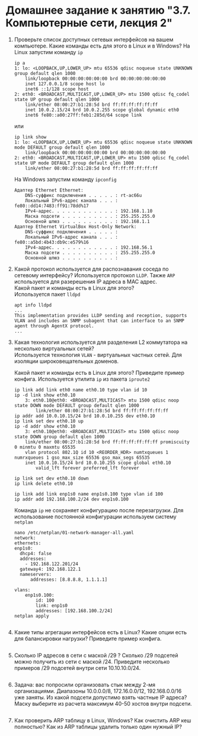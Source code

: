 # Домашнее задание к занятию "3.7. Компьютерные сети, лекция 2"

1. Проверьте список доступных сетевых интерфейсов на вашем компьютере. Какие команды есть для этого в Linux и в Windows?
    На Linux запустим команду `ip`  
    ```
    ip a
    1: lo: <LOOPBACK,UP,LOWER_UP> mtu 65536 qdisc noqueue state UNKNOWN group default qlen 1000
        link/loopback 00:00:00:00:00:00 brd 00:00:00:00:00:00
        inet 127.0.0.1/8 scope host lo
        inet6 ::1/128 scope host
    2: eth0: <BROADCAST,MULTICAST,UP,LOWER_UP> mtu 1500 qdisc fq_codel state UP group default qlen 1000
        link/ether 08:00:27:b1:28:5d brd ff:ff:ff:ff:ff:ff
        inet 10.0.2.15/24 brd 10.0.2.255 scope global dynamic eth0
        inet6 fe80::a00:27ff:feb1:285d/64 scope link
    ```
    или  
    ```
    ip link show
    1: lo: <LOOPBACK,UP,LOWER_UP> mtu 65536 qdisc noqueue state UNKNOWN mode DEFAULT group default qlen 1000
        link/loopback 00:00:00:00:00:00 brd 00:00:00:00:00:00
    2: eth0: <BROADCAST,MULTICAST,UP,LOWER_UP> mtu 1500 qdisc fq_codel state UP mode DEFAULT group default qlen 1000
        link/ether 08:00:27:b1:28:5d brd ff:ff:ff:ff:ff:ff
    ```
    На Windows запустим команду `ipconfig`  
    ```
    Адаптер Ethernet Ethernet:
        DNS-суффикс подключения . . . . . : rt-ac66u
        Локальный IPv6-адрес канала . . . : fe80::dd14:7483:ff91:78dd%17
        IPv4-адрес. . . . . . . . . . . . : 192.168.1.10
        Маска подсети . . . . . . . . . . : 255.255.255.0
        Основной шлюз . . . . . . . . . . : 192.168.1.1
    Адаптер Ethernet VirtualBox Host-Only Network:
        DNS-суффикс подключения . . . . . :
        Локальный IPv6-адрес канала . . . : fe80::a5bd:4b43:db9c:e579%16
        IPv4-адрес. . . . . . . . . . . . : 192.168.56.1
        Маска подсети . . . . . . . . . . : 255.255.255.0
        Основной шлюз . . . . . . . . . . :
    ```

2. Какой протокол используется для распознавания соседа по сетевому интерфейсу?
    Используется протокол `LLDP`. Также `ARP` используется для разерешения IP адреса в MAC адрес.  
    Какой пакет и команды есть в Linux для этого?  
    Используется пакет `lldpd`
    ```
    apt info lldpd
    ...
    This implementation provides LLDP sending and reception, supports VLAN and includes an SNMP subagent that can interface to an SNMP agent through AgentX protocol.
    ...
    ```    
3. Какая технология используется для разделения L2 коммутатора на несколько виртуальных сетей?  
    Используется технология `VLAN` - виртуальных частных сетей. Для изоляции широковещательных доменов.  

    Какой пакет и команды есть в Linux для этого? Приведите пример конфига.
    Используется утилита `ip` из пакета `iproute2`  
    ```
    ip link add link eth0 name eth0.10 type vlan id 10
    ip -d link show eth0.10
        3: eth0.10@eth0: <BROADCAST,MULTICAST> mtu 1500 qdisc noop state DOWN mode DEFAULT group default qlen 1000
            link/ether 08:00:27:b1:28:5d brd ff:ff:ff:ff:ff:ff
    ip addr add 10.0.10.15/24 brd 10.0.10.255 dev eth0.10
    ip link set dev eth0.10 up
    ip -d addr show eth0.10
        3: eth0.10@eth0: <BROADCAST,MULTICAST> mtu 1500 qdisc noop state DOWN group default qlen 1000
        link/ether 08:00:27:b1:28:5d brd ff:ff:ff:ff:ff:ff promiscuity 0 minmtu 0 maxmtu 65535
        vlan protocol 802.1Q id 10 <REORDER_HDR> numtxqueues 1 numrxqueues 1 gso_max_size 65536 gso_max_segs 65535
        inet 10.0.10.15/24 brd 10.0.10.255 scope global eth0.10
            valid_lft forever preferred_lft forever    
    
    ip link set dev eth0.10 down
    ip link delete eth0.10
    
    ip link add link enp1s0 name enp1s0.100 type vlan id 100
    ip addr add 192.168.100.2/24 dev enp1s0.100
    ```
    Команда `ip` не сохраняет конфигурацию после перезагрузки. Для использование постоянной конфигурации используем систему `netplan`  
    ```
    nano /etc/netplan/01-network-manager-all.yaml
    network:
    ethernets:
    enp1s0:
      dhcp4: false
      addresses:
        - 192.168.122.201/24
      gateway4: 192.168.122.1
      nameservers:
          addresses: [8.8.8.8, 1.1.1.1]

    vlans:
        enp1s0.100:
            id: 100
            link: enp1s0
            addresses: [192.168.100.2/24]
    netplan apply        
    
    
    ```
4. Какие типы агрегации интерфейсов есть в Linux? Какие опции есть для балансировки нагрузки? Приведите пример конфига.
    ```
    
    ```
5. Сколько IP адресов в сети с маской /29 ? Сколько /29 подсетей можно получить из сети с маской /24. Приведите несколько примеров /29 подсетей внутри сети 10.10.10.0/24.
    ```
    
    ```
6. Задача: вас попросили организовать стык между 2-мя организациями. Диапазоны 10.0.0.0/8, 172.16.0.0/12, 192.168.0.0/16 уже заняты. Из какой подсети допустимо взять частные IP адреса? Маску выберите из расчета максимум 40-50 хостов внутри подсети.
    ```
    
    ```
7. Как проверить ARP таблицу в Linux, Windows? Как очистить ARP кеш полностью? Как из ARP таблицы удалить только один нужный IP?
    ```
    
    ```

